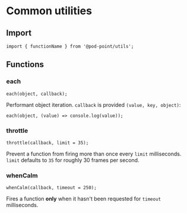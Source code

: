 # Common utilities

## Import

    import { functionName } from '@pod-point/utils';

## Functions

### each

    each(object, callback);

Performant object iteration. `callback` is provided `(value, key, object)`:

    each(object, (value) => console.log(value));

### throttle

    throttle(callback, limit = 35);

Prevent a function from firing more than once every `limit` milliseconds. `limit` defaults to `35` for roughly 30 frames per second.

### whenCalm
    
    whenCalm(callback, timeout = 250);

Fires a function **only** when it hasn't been requested for `timeout` milliseconds.